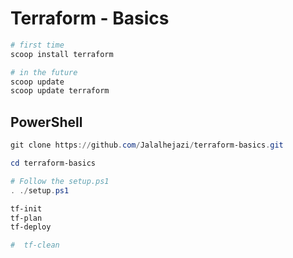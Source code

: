 # Terraform - Basics


```powershell
# first time
scoop install terraform

# in the future
scoop update
scoop update terraform
```

## PowerShell 

```powershell
git clone https://github.com/Jalalhejazi/terraform-basics.git

cd terraform-basics

# Follow the setup.ps1 
. ./setup.ps1

tf-init
tf-plan
tf-deploy

#  tf-clean
```
